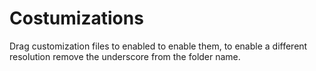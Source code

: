 # Costumizations

Drag customization files to enabled to enable them, to enable a different resolution remove the underscore from the folder name.
